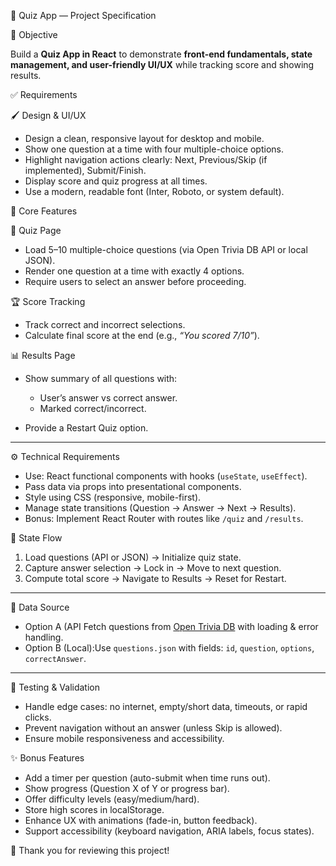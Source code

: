  🎯 Quiz App — Project Specification

🚀 Objective

Build a **Quiz App in React** to demonstrate **front-end fundamentals, state management, and user-friendly UI/UX** while tracking score and showing results.

 ✅ Requirements

 🖌️ Design & UI/UX

* Design a clean, responsive layout for desktop and mobile.
* Show one question at a time with four multiple-choice options.
* Highlight navigation actions clearly: Next, Previous/Skip (if implemented), Submit/Finish.
* Display score and quiz progress at all times.
* Use a modern, readable font (Inter, Roboto, or system default).

🧩 Core Features

📖 Quiz Page

* Load 5–10 multiple-choice questions (via Open Trivia DB API or local JSON).
* Render one question at a time with exactly 4 options.
* Require users to select an answer before proceeding.

 🏆 Score Tracking

* Track correct and incorrect selections.
* Calculate final score at the end (e.g., *“You scored 7/10”*).

 📊 Results Page

* Show summary of all questions with:

  * User’s answer vs correct answer.
  * Marked correct/incorrect.
* Provide a Restart Quiz option.

---

 ⚙️ Technical Requirements

* Use: React functional components with hooks (`useState`, `useEffect`).
* Pass data via props into presentational components.
* Style using CSS (responsive, mobile-first).
* Manage state transitions (Question → Answer → Next → Results).
* Bonus: Implement React Router with routes like `/quiz` and `/results`.



 🔄 State Flow

1. Load questions (API or JSON) → Initialize quiz state.
2. Capture answer selection → Lock in → Move to next question.
3. Compute total score → Navigate to Results → Reset for Restart.

---

 📂 Data Source

* Option A (API Fetch questions from [Open Trivia DB](https://opentdb.com/) with loading & error handling.
* Option B (Local):Use `questions.json` with fields: `id`, `question`, `options`, `correctAnswer`.

---

 🧪 Testing & Validation

* Handle edge cases: no internet, empty/short data, timeouts, or rapid clicks.
* Prevent navigation without an answer (unless Skip is allowed).
* Ensure mobile responsiveness and accessibility.



 ✨ Bonus Features

* Add a timer per question (auto-submit when time runs out).
* Show progress (Question X of Y or progress bar).
* Offer difficulty levels (easy/medium/hard).
* Store high scores in localStorage.
* Enhance UX with animations (fade-in, button feedback).
* Support accessibility (keyboard navigation, ARIA labels, focus states).

🎉 Thank you for reviewing this project!

